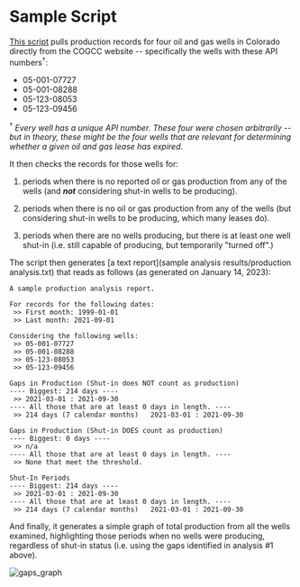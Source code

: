 
# Sample Script

[This script](cogcc_analyzer.py) pulls production records for four oil
and gas wells in Colorado directly from the COGCC website --
specifically the wells with these API numbers<sup>†</sup>:
* 05-001-07727
* 05-001-08288
* 05-123-08053
* 05-123-09456

<sup>†</sup> *Every well has a unique API number. These four were chosen
arbitrarily -- but in theory, these might be the four wells that are
relevant for determining whether a given oil and gas lease has expired.*

It then checks the records for those wells for:

1. periods when there is no reported oil or gas production from any of
    the wells (and *__not__* considering shut-in wells to be producing). 

2. periods when there is no oil or gas production from any of the wells
    (but considering shut-in wells to be producing, which many leases do).

3. periods when there are no wells producing, but there is at least one
    well shut-in (i.e. still capable of producing, but temporarily
    "turned off".)


The script then generates
[a text report](sample analysis results/production analysis.txt)
that reads as follows (as generated on January 14, 2023):

```
A sample production analysis report.

For records for the following dates:
 >> First month: 1999-01-01
 >> Last month: 2021-09-01

Considering the following wells:
 >> 05-001-07727
 >> 05-001-08288
 >> 05-123-08053
 >> 05-123-09456

Gaps in Production (Shut-in does NOT count as production)
---- Biggest: 214 days ----
 >> 2021-03-01 : 2021-09-30
---- All those that are at least 0 days in length. ----
 >> 214 days (7 calendar months)   2021-03-01 : 2021-09-30

Gaps in Production (Shut-in DOES count as production)
---- Biggest: 0 days ----
 >> n/a
---- All those that are at least 0 days in length. ----
 >> None that meet the threshold.

Shut-In Periods
---- Biggest: 214 days ----
 >> 2021-03-01 : 2021-09-30
---- All those that are at least 0 days in length. ----
 >> 214 days (7 calendar months)   2021-03-01 : 2021-09-30
```

And finally, it generates a simple graph of total production from all
the wells examined, highlighting those periods when no wells were
producing, regardless of shut-in status (i.e. using the gaps identified
in analysis #1 above).

![gaps_graph](/sample%20analysis%20results/gaps_graph.png)
